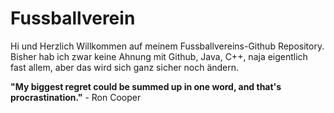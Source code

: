 # Fussballverein
Hi und Herzlich Willkommen auf meinem Fussballvereins-Github Repository.
Bisher hab ich zwar keine Ahnung mit Github, Java, C++, naja eigentlich fast allem, aber das wird sich ganz sicher noch ändern.

<strong>"My biggest regret could be summed up in one word, and that's procrastination."</strong> - Ron Cooper
